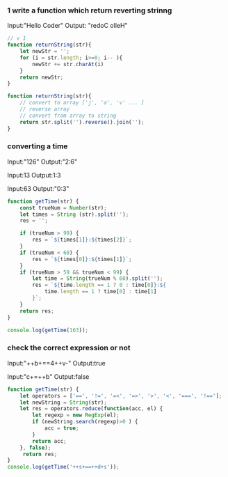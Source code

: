 ### 1 write a function which return reverting strinng 
Input:"Hello Coder"
Output: "redoC olleH"
```javascript
// v 1 
function returnString(str){
	let newStr = '';
	for (i = str.length; i>=0; i-- ){
		newStr += str.charAt(i)
	}
	return newStr;
}

function returnString(str){
	// convert to array ['j', 'a', 'v' ... ]
	// reverse array 
	// convert from array to string 
	return str.split('').reverse().join('');
}
```
### converting a time
Input:"126"
Output:"2:6"

Input:13
Output:1:3

Input:63
Output:"0:3"
```javascript
function getTime(str) {
	const trueNum = Number(str);
	let times = String (str).split('');
	res = '';

	if (trueNum > 99) {
		res = `${times[1]}:${times[2]}`;
	}
	if (trueNum < 60) {
		res = `${times[0]}:${times[1]}`;
	}
	if (trueNum > 59 && trueNum < 99) {
		let time = String(trueNum % 60).split('');
		res = `${time.length == 1 ? 0 : time[0]}:${
			time.length == 1 ? time[0] : time[1]
		}`;
	}
	return res;
}

console.log(getTime(163));
```
### check the correct expression or not
Input:"++b+==4++v-"
Output:true

Input:"c+=++b"
Output:false

```javascript
function getTime(str) {
	let operators = ['==', '!=', '=<', '=>', '>', '<', '===', '!=='];
	let newString = String(str);
	let res = operators.reduce(function(acc, el) {
		let regexp = new RegExp(el);
		if (newString.search(regexp)>0 ) {
			acc = true;
		}
		return acc;
	}, false);
	 return res;
}
console.log(getTime('++s+==++d+s'));
```
